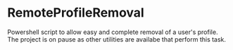 # RemoteProfileRemoval
Powershell script to allow easy and complete removal of a user's profile.  The project is on pause as other utilities are availabe that perform this task.
